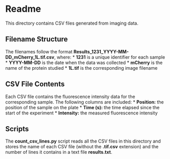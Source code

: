 # Readme

This directory contains CSV files generated from imaging data.

## Filename Structure

The filenames follow the format **Results_1231_YYYY-MM-DD_mCherry_1L.tif.csv**, where:
	* **1231** is a unique identifier for each sample
	* **YYYY-MM-DD** is the date when the data was collected
	* **mCherry** is the name of the protein studied
	* **1L.tif** is the corresponding image filename

## CSV File Contents

Each CSV file contains the fluorescence intensity data for the corresponding sample. The following columns are included:
	* **Position:** the position of the sample on the plate
	* **Time (s):** the time elapsed since the start of the experiment
	* **Intensity:** the measured fluorescence intensity

## Scripts

The **count_csv_lines.py** script reads all the CSV files in this directory and stores the name of each CSV file (without the **.tif.csv** extension) and the number of lines it contains in a text file **results.txt**.
